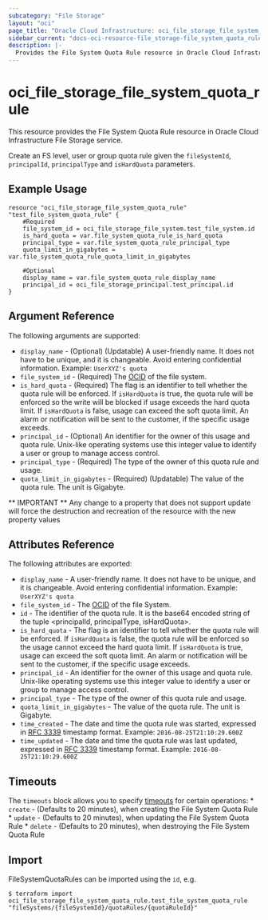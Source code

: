 ```yaml
---
subcategory: "File Storage"
layout: "oci"
page_title: "Oracle Cloud Infrastructure: oci_file_storage_file_system_quota_rule"
sidebar_current: "docs-oci-resource-file_storage-file_system_quota_rule"
description: |-
  Provides the File System Quota Rule resource in Oracle Cloud Infrastructure File Storage service
---
```


# oci_file_storage_file_system_quota_rule
This resource provides the File System Quota Rule resource in Oracle Cloud Infrastructure File Storage service.

Create an FS level, user or group quota rule given the `fileSystemId`, `principalId`, `principalType` and
`isHardQuota` parameters.


## Example Usage

```hcl
resource "oci_file_storage_file_system_quota_rule" "test_file_system_quota_rule" {
	#Required
	file_system_id = oci_file_storage_file_system.test_file_system.id
	is_hard_quota = var.file_system_quota_rule_is_hard_quota
	principal_type = var.file_system_quota_rule_principal_type
	quota_limit_in_gigabytes = var.file_system_quota_rule_quota_limit_in_gigabytes

	#Optional
	display_name = var.file_system_quota_rule_display_name
	principal_id = oci_file_storage_principal.test_principal.id
}
```

## Argument Reference

The following arguments are supported:

* `display_name` - (Optional) (Updatable) A user-friendly name. It does not have to be unique, and it is changeable. Avoid entering confidential information. Example: `UserXYZ's quota` 
* `file_system_id` - (Required) The [OCID](https://docs.cloud.oracle.com/iaas/Content/General/Concepts/identifiers.htm) of the file system.
* `is_hard_quota` - (Required) The flag is an identifier to tell whether the quota rule will be enforced. If `isHardQuota` is true, the quota rule will be enforced so the write will be blocked if usage exceeds the hard quota limit. If `isHardQuota` is false, usage can exceed the soft quota limit. An alarm or notification will be sent to the customer, if the specific usage exceeds. 
* `principal_id` - (Optional) An identifier for the owner of this usage and quota rule. Unix-like operating systems use this integer value to identify a user or group to manage access control. 
* `principal_type` - (Required) The type of the owner of this quota rule and usage. 
* `quota_limit_in_gigabytes` - (Required) (Updatable) The value of the quota rule. The unit is Gigabyte. 


** IMPORTANT **
Any change to a property that does not support update will force the destruction and recreation of the resource with the new property values

## Attributes Reference

The following attributes are exported:

* `display_name` - A user-friendly name. It does not have to be unique, and it is changeable. Avoid entering confidential information. Example: `UserXYZ's quota` 
* `file_system_id` - The [OCID](https://docs.cloud.oracle.com/iaas/Content/General/Concepts/identifiers.htm) of the file System.
* `id` - The identifier of the quota rule. It is the base64 encoded string of the tuple <principalId, principalType, isHardQuota>.
* `is_hard_quota` - The flag is an identifier to tell whether the quota rule will be enforced. If `isHardQuota` is false, the quota rule will be enforced so the usage cannot exceed the hard quota limit. If `isHardQuota` is true, usage can exceed the soft quota limit. An alarm or notification will be sent to the customer, if the specific usage exceeds. 
* `principal_id` - An identifier for the owner of this usage and quota rule. Unix-like operating systems use this integer value to identify a user or group to manage access control. 
* `principal_type` - The type of the owner of this quota rule and usage. 
* `quota_limit_in_gigabytes` - The value of the quota rule. The unit is Gigabyte. 
* `time_created` - The date and time the quota rule was started, expressed in [RFC 3339](https://tools.ietf.org/rfc/rfc3339) timestamp format.  Example: `2016-08-25T21:10:29.600Z` 
* `time_updated` - The date and time the quota rule was last updated, expressed in [RFC 3339](https://tools.ietf.org/rfc/rfc3339) timestamp format.  Example: `2016-08-25T21:10:29.600Z` 

## Timeouts

The `timeouts` block allows you to specify [timeouts](https://registry.terraform.io/providers/oracle/oci/latest/docs/guides/changing_timeouts) for certain operations:
	* `create` - (Defaults to 20 minutes), when creating the File System Quota Rule
	* `update` - (Defaults to 20 minutes), when updating the File System Quota Rule
	* `delete` - (Defaults to 20 minutes), when destroying the File System Quota Rule


## Import

FileSystemQuotaRules can be imported using the `id`, e.g.

```
$ terraform import oci_file_storage_file_system_quota_rule.test_file_system_quota_rule "fileSystems/{fileSystemId}/quotaRules/{quotaRuleId}" 
```

